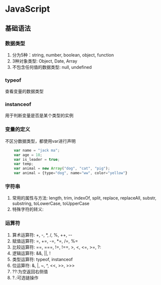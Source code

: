 # JavaScript

## 基础语法

### 数据类型

1. 分为5种：string, number, boolean, object, function
2. 3种对象类型: Object, Date, Array
3. 不包含任何值的数据类型: null, undefined

### typeof

查看变量的数据类型

### instanceof

用于判断变量是否是某个类型的实例

### 变量的定义

不区分数据类型，都使用var进行声明

``` js
    var name = "jack ma";
    var age = 18;
    var is_leader = true;
    var temp;
    var animal = new Array("dog", "cat", "pig");
    var animal = {type="dog", name="ww", color="yellow"}
```

### 字符串

1. 常用的属性与方法: length, trim, indexOf, split, replace, replaceAll, substr, substring, toLowerCase, toUpperCase
2. 特殊字符的转义:

### 运算符

1. 算术运算符: +, -, *, /, %, ++, --
2. 赋值运算符: =, +=, -=, *=, /=, %=
3. 比较运算符: ==, ===, !=, !==, >, <, <=, >=, ?:
4. 逻辑运算符: &&, ||, !
5. 类型运算符: typeof, instanceof
6. 位运算符: &, |, ~, ^, <<, >>, >>>
7. ??:为空返回右侧值
8. ?.:可选链操作
